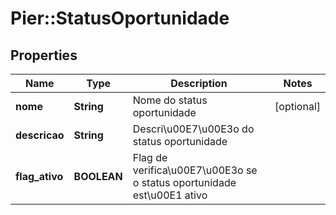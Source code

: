 # Pier::StatusOportunidade

## Properties
Name | Type | Description | Notes
------------ | ------------- | ------------- | -------------
**nome** | **String** | Nome do status oportunidade | [optional] 
**descricao** | **String** | Descri\u00E7\u00E3o do status oportunidade | 
**flag_ativo** | **BOOLEAN** | Flag de verifica\u00E7\u00E3o se o status oportunidade est\u00E1 ativo | 


